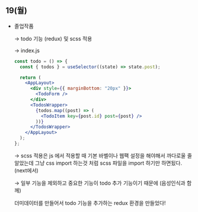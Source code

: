 ## 19(월)

- 졸업작품

    → todo 기능 (redux) 및 scss 적용

    → index.js

    ```jsx
    const todo = () => {
      const { todos } = useSelector((state) => state.post);

      return (
        <AppLayout>
          <div style={{ marginBottom: "20px" }}>
            <TodoForm />
          </div>
          <TodosWrapper>
            {todos.map((post) => (
              <TodoItem key={post.id} post={post} />
            ))}
          </TodosWrapper>
        </AppLayout>
      );
    };
    ```

    → scss 적용은 js 에서 적용할 때 기본 바벨이나 웹팩 설정을 해야해서 까다로울 줄 알았는데 그냥 css import 하는것 처럼 scss 파일을 import 하기만 하면됬다. (next에서)

    → 일부 기능을 제외하고 중요한 기능이 todo 추가 기능이기 때문에 (음성인식과 함께)

    더미데이터를 만들어서 todo 기능을 추가하는 redux 환경을 만들었다!
